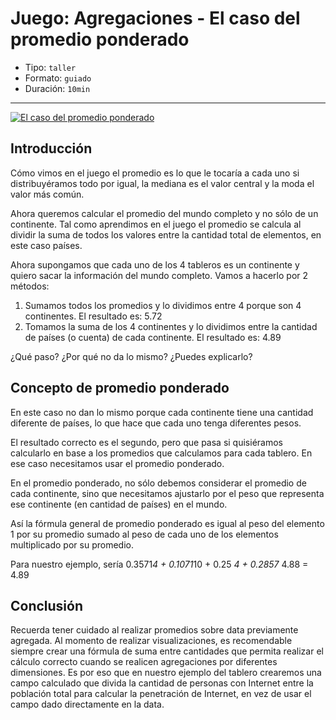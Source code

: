 # Juego: Agregaciones - El caso del promedio ponderado

* Tipo: `taller`
* Formato: `guiado`
* Duración: `10min`

***
[![El caso del promedio ponderado](https://embed-ssl.wistia.com/deliveries/c0b91a043f5eb2aabe9f6b121bd0bbf7651330bb.jpg?image_play_button_size=2x&amp;image_crop_resized=960x540&amp;image_play_button=1&amp;image_play_button_color=f7b617e0)](https://laboratoria.wistia.com/medias/1zt3i564qa?wvideo=1zt3i564qa)

## Introducción

Cómo vimos en el juego el promedio es lo que le tocaría a cada uno si
distribuyéramos todo por igual, la mediana es el valor central y la moda el
valor más común.

Ahora queremos calcular el promedio del mundo completo y no sólo de un
continente. Tal como aprendimos en el juego el promedio se calcula al dividir la
suma de todos los valores entre la cantidad total de elementos, en este caso
países.

Ahora supongamos que cada uno de los 4 tableros es un continente y quiero sacar
la información del mundo completo. Vamos a hacerlo por 2 métodos:

1. Sumamos todos los promedios y lo dividimos entre 4 porque son 4 continentes.
   El resultado es: 5.72
2. Tomamos la suma de los 4 continentes y lo dividimos entre la cantidad de
   países (o cuenta) de cada continente. El resultado es: 4.89

¿Qué paso? ¿Por qué no da lo mismo? ¿Puedes explicarlo?

## Concepto de promedio ponderado

En este caso no dan lo mismo porque cada continente tiene una cantidad diferente
de países, lo que hace que cada uno tenga diferentes pesos.

El resultado correcto es el segundo, pero que pasa si quisiéramos calcularlo en
base a los promedios que calculamos para cada tablero. En ese caso necesitamos
usar el promedio ponderado.

En el promedio ponderado, no sólo debemos considerar el promedio de cada
continente, sino que necesitamos ajustarlo por el peso que representa ese
continente (en cantidad de países) en el mundo.

Así la fórmula general de promedio ponderado es igual al peso del elemento 1 por
su promedio sumado al peso de cada uno de los elementos multiplicado por su
promedio.

Para nuestro ejemplo, sería 0.3571*4 + 0.1071*10 + 0.25 *4 + 0.2857* 4.88 = 4.89

## Conclusión

Recuerda tener cuidado al realizar promedios sobre data previamente agregada. Al
momento de realizar visualizaciones, es recomendable siempre crear una fórmula
de suma entre cantidades que permita realizar el cálculo correcto cuando se
realicen agregaciones por diferentes dimensiones. Es por eso que en nuestro
ejemplo del tablero crearemos una campo calculado que divida la cantidad de
personas con Internet entre la población total para calcular la penetración de
Internet, en vez de usar el campo dado directamente en la data.
